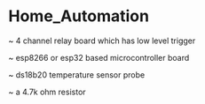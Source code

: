 # Home_Automation
~ 4 channel relay board which has low level trigger 

~ esp8266 or esp32 based microcontroller board

~ ds18b20 temperature sensor probe

~ a 4.7k ohm resistor
